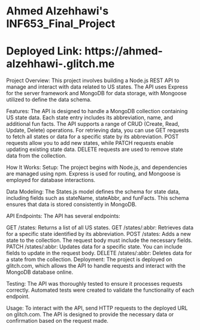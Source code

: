 # Ahmed Alzehhawi's INF653_Final_Project
# Deployed Link: https://ahmed-alzehhawi-.glitch.me

Project Overview:
This project involves building a Node.js REST API to manage and interact with data related to US states. The API uses Express for the server framework and MongoDB for data storage, with Mongoose utilized to define the data schema.

Features:
The API is designed to handle a MongoDB collection containing US state data. Each state entry includes its abbreviation, name, and additional fun facts. The API supports a range of CRUD (Create, Read, Update, Delete) operations. For retrieving data, you can use GET requests to fetch all states or data for a specific state by its abbreviation. POST requests allow you to add new states, while PATCH requests enable updating existing state data. DELETE requests are used to remove state data from the collection.

How It Works:
Setup: The project begins with Node.js, and dependencies are managed using npm. Express is used for routing, and Mongoose is employed for database interactions.

Data Modeling: The States.js model defines the schema for state data, including fields such as stateName, stateAbbr, and funFacts. This schema ensures that data is stored consistently in MongoDB.

API Endpoints: The API has several endpoints:

GET /states: Returns a list of all US states.
GET /states/:abbr: Retrieves data for a specific state identified by its abbreviation.
POST /states: Adds a new state to the collection. The request body must include the necessary fields.
PATCH /states/:abbr: Updates data for a specific state. You can include fields to update in the request body.
DELETE /states/:abbr: Deletes data for a state from the collection.
Deployment: The project is deployed on glitch.com, which allows the API to handle requests and interact with the MongoDB database online.

Testing: The API was thoroughly tested to ensure it processes requests correctly. Automated tests were created to validate the functionality of each endpoint.

Usage:
To interact with the API, send HTTP requests to the deployed URL on glitch.com. The API is designed to provide the necessary data or confirmation based on the request made.
